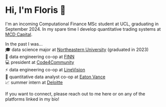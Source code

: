 # Hi, I'm Floris 👋

I'm an incoming Computational Finance MSc student at UCL, graduating in September 2024. In my spare time I develop quantitative trading systems at [MCD Capital](https://www.mcdcapital.net/about).

In the past I was... \
🎓 data science major at [Northeastern University](https://www.northeastern.edu/) (graduated in 2023) \
🚗 data engineering co-op at [FINN](https://www.finn.auto/en-US) \
💻 president at [Code4Community](https://www.c4cneu.com/) \
⚡ data engineering co-op at [LineVision](https://www.linevisioninc.com/) \
💼 quantitative data analyst co-op at [Eaton Vance](https://www.eatonvance.com/) \
📈 summer intern at [Deloitte](https://www2.deloitte.com/nl/nl.html)

If you want to connect, please reach out to me here or on any of the platforms linked in my bio!
